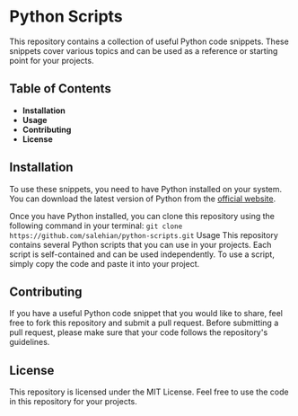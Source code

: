 # Python Scripts

This repository contains a collection of useful Python code snippets. These snippets cover various topics and can be used as a reference or starting point for your projects.

## Table of Contents

- **Installation**
- **Usage**
- **Contributing**
- **License**

## Installation

To use these snippets, you need to have Python installed on your system. You can download the latest version of Python from the [official website](https://www.python.org/downloads/).

Once you have Python installed, you can clone this repository using the following command in your terminal:
```git clone https://github.com/salehian/python-scripts.git```
Usage
This repository contains several Python scripts that you can use in your projects. Each script is self-contained and can be used independently. To use a script, simply copy the code and paste it into your project.

## Contributing
If you have a useful Python code snippet that you would like to share, feel free to fork this repository and submit a pull request. Before submitting a pull request, please make sure that your code follows the repository's guidelines.

## License
This repository is licensed under the MIT License. Feel free to use the code in this repository for your projects.